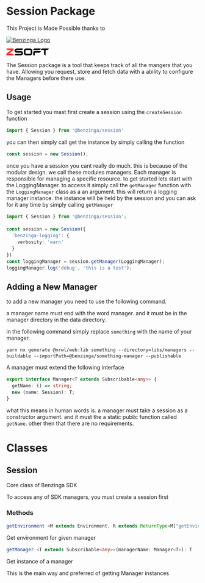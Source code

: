 # Session Package

This Project is Made Possible thanks to

[![Benzinga Logo](https://import.cdn.thinkific.com/222214/D3r5EJy9SZaNsaY7dQsj_Benzinga-logo-navy.svg)](www.benzinga.com)

[![ZSoft Logo](../../../images/ZSoft.svg)](https://github.com/znackasha)

The Session package is a tool that keeps track of all the mangers that you have. Allowing you request, store and fetch data with a ability to configure the Managers before there use.

## Usage

To get started you mast first create a session using the `createSession` function

```ts
import { Session } from '@benzinga/session'
```

you can then simply call get the instance by simply calling the function

```ts
const session = new Session();
```

once you have a session you cant really do much. this is because of the modular design.
we call these modules managers. Each manager is responsible for managing a specific resource.
to get started lets start with the LoggingManager. to access it simply call the `getManager` function with the `LoggingManager` class as a an argument. this will return a logging manager instance. the instance will be held by the session and you can ask for it any time by simply calling `getManager`

```ts
import { Session } from '@benzinga/session';

const session = new Session({
  'benzinga-logging': {
    verbosity: 'warn'
  }
})
const loggingManager = session.getManager(LoggingManager);
loggingManager.log('debug', 'this is a test');
```

## Adding a New Manager

to add a new manager you need to use the following command.

a manager name must end with the word manager. and it must be in the manager directory in the data directory.

in the following command simply replace `something` with the name of your manager.

```
yarn nx generate @nrwl/web:lib something --directory=libs/managers --buildable --importPath=@benzinga/something-manager --publishable
```

A manager must extend the following interface

```ts
export interface Manager<T extends Subscribable<any>> {
  getName: () => string;
  new (name: Session): T;
}
```

what this means in human words is. a manager must take a session as a constructor argument. and it must the a static public function called `getName`. other then that there are no requirements.

# Classes

## Session

Core class of Benzinga SDK

To access any of SDK managers, you must create a session first

### Methods

```ts
getEnvironment <M extends Environment, R extends ReturnType<M["getEnvironment"]>>(managerEnv: M): R
```

Get environment for given manager

```ts
getManager <T extends Subscribable<any>>(managerName: Manager<T>): T
```

Get instance of a manager

This is the main way and preferred of getting Manager instances
